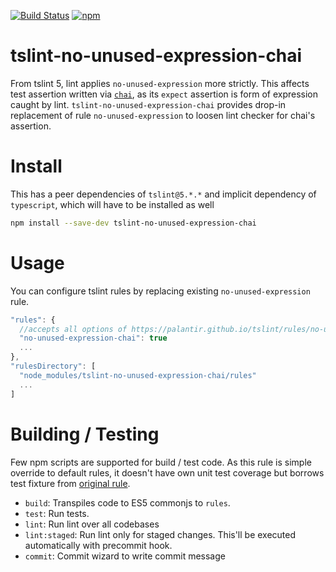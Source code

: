 [![Build Status](https://travis-ci.org/kwonoj/tslint-no-unused-expression-chai.svg?branch=master)](https://travis-ci.org/kwonoj/tslint-no-unused-expression-chai)
[![npm](https://img.shields.io/npm/v/tslint-no-unused-expression-chai.svg)](https://www.npmjs.com/package/tslint-no-unused-expression-chai)

# tslint-no-unused-expression-chai

From tslint 5, lint applies `no-unused-expression` more strictly. This affects
test assertion written via [`chai`](http://chaijs.com/), as its `expect` assertion is form of expression caught by lint. `tslint-no-unused-expression-chai` provides drop-in replacement of rule `no-unused-expression` to loosen lint checker for chai's assertion.

# Install

This has a peer dependencies of `tslint@5.*.*` and implicit dependency of `typescript`, which will have to be installed as well

```sh
npm install --save-dev tslint-no-unused-expression-chai
```

# Usage

You can configure tslint rules by replacing existing `no-unused-expression` rule.

```js
"rules": {
  //accepts all options of https://palantir.github.io/tslint/rules/no-unused-expression/
  "no-unused-expression-chai": true
  ...
},
"rulesDirectory": [
  "node_modules/tslint-no-unused-expression-chai/rules"
  ...
]
```

# Building / Testing

Few npm scripts are supported for build / test code. As this rule is simple override to default rules, it doesn't have own unit test coverage but borrows test fixture from [original rule](https://github.com/palantir/tslint/tree/master/test/rules/no-unused-expression).

- `build`: Transpiles code to ES5 commonjs to `rules`.
- `test`: Run tests.
- `lint`: Run lint over all codebases
- `lint:staged`: Run lint only for staged changes. This'll be executed automatically with precommit hook.
- `commit`: Commit wizard to write commit message